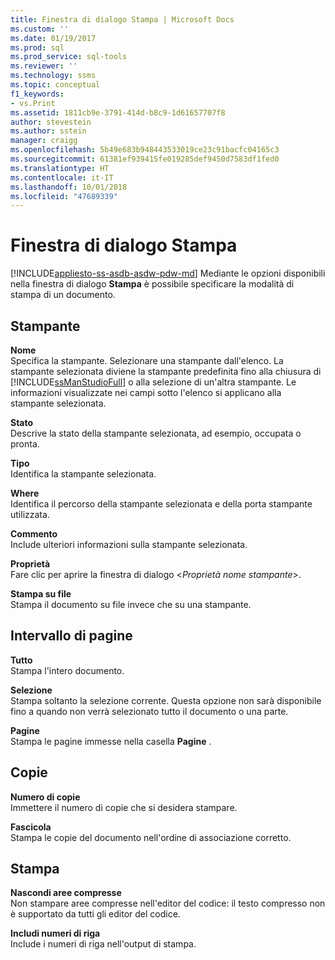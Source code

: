 ```yaml
---
title: Finestra di dialogo Stampa | Microsoft Docs
ms.custom: ''
ms.date: 01/19/2017
ms.prod: sql
ms.prod_service: sql-tools
ms.reviewer: ''
ms.technology: ssms
ms.topic: conceptual
f1_keywords:
- vs.Print
ms.assetid: 1811cb9e-3791-414d-b8c9-1d61657707f8
author: stevestein
ms.author: sstein
manager: craigg
ms.openlocfilehash: 5b49e683b948443533019ce23c91bacfc04165c3
ms.sourcegitcommit: 61381ef939415fe019285def9450d7583df1fed0
ms.translationtype: HT
ms.contentlocale: it-IT
ms.lasthandoff: 10/01/2018
ms.locfileid: "47689339"
---
```

# <a name="print-dialog-box"></a>Finestra di dialogo Stampa
[!INCLUDE[appliesto-ss-asdb-asdw-pdw-md](../../includes/appliesto-ss-asdb-asdw-pdw-md.md)]
Mediante le opzioni disponibili nella finestra di dialogo **Stampa** è possibile specificare la modalità di stampa di un documento.  
  
## <a name="printer"></a>Stampante  
**Nome**  
Specifica la stampante. Selezionare una stampante dall'elenco. La stampante selezionata diviene la stampante predefinita fino alla chiusura di [!INCLUDE[ssManStudioFull](../../includes/ssmanstudiofull-md.md)] o alla selezione di un'altra stampante. Le informazioni visualizzate nei campi sotto l'elenco si applicano alla stampante selezionata.  
  
**Stato**  
Descrive la stato della stampante selezionata, ad esempio, occupata o pronta.  
  
**Tipo**  
Identifica la stampante selezionata.  
  
**Where**  
Identifica il percorso della stampante selezionata e della porta stampante utilizzata.  
  
**Commento**  
Include ulteriori informazioni sulla stampante selezionata.  
  
**Proprietà**  
Fare clic per aprire la finestra di dialogo \<*Proprietà nome stampante*>.  
  
**Stampa su file**  
Stampa il documento su file invece che su una stampante.  
  
## <a name="page-range"></a>Intervallo di pagine  
**Tutto**  
Stampa l'intero documento.  
  
**Selezione**  
Stampa soltanto la selezione corrente. Questa opzione non sarà disponibile fino a quando non verrà selezionato tutto il documento o una parte.  
  
**Pagine**  
Stampa le pagine immesse nella casella **Pagine** .  
  
## <a name="copies"></a>Copie  
**Numero di copie**  
Immettere il numero di copie che si desidera stampare.  
  
**Fascicola**  
Stampa le copie del documento nell'ordine di associazione corretto.  
  
## <a name="print-what"></a>Stampa  
**Nascondi aree compresse**  
Non stampare aree compresse nell'editor del codice: il testo compresso non è supportato da tutti gli editor del codice.  
  
**Includi numeri di riga**  
Include i numeri di riga nell'output di stampa.  
  
